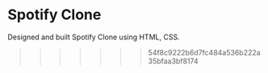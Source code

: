 # Spotify Clone
Designed and built Spotify Clone using HTML, CSS.
>>>>>>> 54f8c9222b6d7fc484a536b222a35bfaa3bf8174
